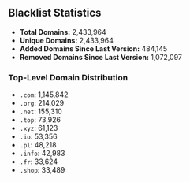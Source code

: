 ## Blacklist Statistics

- **Total Domains:** 2,433,964
- **Unique Domains:** 2,433,964
- **Added Domains Since Last Version:** 484,145
- **Removed Domains Since Last Version:** 1,072,097

### Top-Level Domain Distribution

-  `.com`: 1,145,842
-  `.org`: 214,029
-  `.net`: 155,310
-  `.top`: 73,926
-  `.xyz`: 61,123
-  `.io`: 53,356
-  `.pl`: 48,218
-  `.info`: 42,983
-  `.fr`: 33,624
-  `.shop`: 33,489
